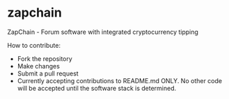# zapchain
ZapChain - Forum software with integrated cryptocurrency tipping

How to contribute:
- Fork the repository
- Make changes
- Submit a pull request
- Currently accepting contributions to README.md ONLY.  No other code will be accepted until the software stack is determined.
